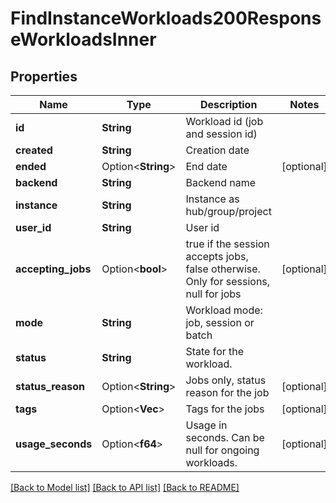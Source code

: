 # FindInstanceWorkloads200ResponseWorkloadsInner

## Properties

Name | Type | Description | Notes
------------ | ------------- | ------------- | -------------
**id** | **String** | Workload id (job and session id) | 
**created** | **String** | Creation date | 
**ended** | Option<**String**> | End date | [optional]
**backend** | **String** | Backend name | 
**instance** | **String** | Instance as hub/group/project | 
**user_id** | **String** | User id | 
**accepting_jobs** | Option<**bool**> | true if the session accepts jobs, false otherwise. Only for sessions, null for jobs | [optional]
**mode** | **String** | Workload mode: job, session or batch | 
**status** | **String** | State for the workload. | 
**status_reason** | Option<**String**> | Jobs only, status reason for the job | [optional]
**tags** | Option<**Vec<String>**> | Tags for the jobs | [optional]
**usage_seconds** | Option<**f64**> | Usage in seconds. Can be null for ongoing workloads. | [optional]

[[Back to Model list]](../README.md#documentation-for-models) [[Back to API list]](../README.md#documentation-for-api-endpoints) [[Back to README]](../README.md)


